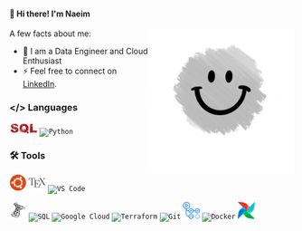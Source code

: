 #### 👋 Hi there! I'm Naeim

<img align="right" alt="GIF" src="https://github.com/naeimrf/naeimrf/blob/main/b.gif" width="256" height="256" />

A few facts about me:
- 🌱 I am a Data Engineer and Cloud Enthusiast
- ⚡ Feel free to connect on [LinkedIn](https://www.linkedin.com/in/naeim-rashidfarokhi-4935b773/).


### </> Languages
<code><img height="20" src="https://raw.githubusercontent.com/naeimrf/naeimrf/main/sql_icon.png?sanitize=true" alt="SQL"></code>
<code><img height="30" src="https://cdn.jsdelivr.net/gh/devicons/devicon/icons/python/python-original.svg" alt="Python"></code>

### 🛠️ Tools
<code><img height="30" src="https://raw.githubusercontent.com/naeimrf/naeimrf/main/Ubuntu.svg?sanitize=true" alt="Ubuntu"></code>
<code><img height="30" src="https://raw.githubusercontent.com/naeimrf/naeimrf/main/TeX.svg?sanitize=true" alt="laTeX"></code>
<code><img height="30" src="https://cdn.jsdelivr.net/gh/devicons/devicon/icons/vscode/vscode-original.svg" alt="VS Code"></code>

<code><img height="30" src="https://raw.githubusercontent.com/naeimrf/naeimrf/main/Microsoft SQL Server.svg?sanitize=true" alt="TSQL"></code>
<code><img height="30" src="https://cdn.jsdelivr.net/gh/devicons/devicon/icons/postgresql/postgresql-original.svg" alt="SQL"></code>
<code><img height="30" src="https://cdn.jsdelivr.net/gh/devicons/devicon/icons/googlecloud/googlecloud-original.svg" alt="Google Cloud"></code>
<code><img height="30" src="https://cdn.jsdelivr.net/gh/devicons/devicon/icons/terraform/terraform-original.svg" alt="Terraform"></code>
<code><img height="30" src="https://cdn.jsdelivr.net/gh/devicons/devicon/icons/git/git-original.svg" alt="Git"></code>
<code><img height="30" src="https://raw.githubusercontent.com/naeimrf/naeimrf/main/GitHub Actions.svg?sanitize=true" alt="GitHub Actions"></code>
<code><img height="30" src="https://cdn.jsdelivr.net/gh/devicons/devicon/icons/docker/docker-original.svg" alt="Docker"></code>
<code><img height="30" src="https://raw.githubusercontent.com/naeimrf/naeimrf/main/Apache-Airflow.svg?sanitize=true" alt="Airflow"></code>


</a>

</a>


